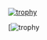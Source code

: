 [![trophy](https://github-profile-trophy.vercel.app/?username=GhaziBH)](https://github.com/ryo-ma/github-profile-trophy)

[![trophy](https://github-profile-trophy.vercel.app/?username=GhaziBH&theme=discord)
